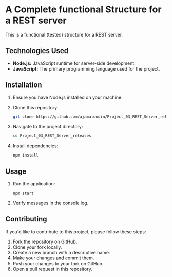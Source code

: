 # A Complete functional Structure for a REST server

This is a functional (tested) structure for a REST server.

## Technologies Used

- **Node.js:** JavaScript runtime for server-side development.
- **JavaScript:** The primary programming language used for the project.

## Installation

1. Ensure you have Node.js installed on your machine.
2. Clone this repository:

   ```bash
   git clone https://github.com/ajamaloodin/Project_03_REST_Server_releases.git
   

3. Navigate to the project directory:
   ```bash
   cd Project_03_REST_Server_releases
   
4. Install dependencies:
   ```bash
   npm install

## Usage

1. Run the application:
   ```bash
   npm start
   
2. Verify messages in the console log.

## Contributing

If you'd like to contribute to this project, please follow these steps:

1. Fork the repository on GitHub.
2. Clone your fork locally.
3. Create a new branch with a descriptive name.
4. Make your changes and commit them.
5. Push your changes to your fork on GitHub.
6. Open a pull request in this repository.




